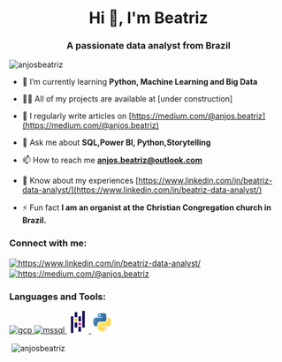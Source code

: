 <h1 align="center">Hi 👋, I'm Beatriz</h1>
<h3 align="center">A passionate data analyst from Brazil</h3>

<p align="left"> <img src="https://komarev.com/ghpvc/?username=anjosbeatriz&label=Profile%20views&color=0e75b6&style=flat" alt="anjosbeatriz" /> </p>

- 🌱 I’m currently learning **Python, Machine Learning and Big Data**

- 👨‍💻 All of my projects are available at [under construction]

- 📝 I regularly write articles on [https://medium.com/@anjos.beatriz](https://medium.com/@anjos.beatriz)

- 💬 Ask me about **SQL,Power BI, Python,Storytelling**

- 📫 How to reach me **anjos.beatriz@outlook.com**

- 📄 Know about my experiences [https://www.linkedin.com/in/beatriz-data-analyst/](https://www.linkedin.com/in/beatriz-data-analyst/)

- ⚡ Fun fact **I am an organist at the Christian Congregation church in Brazil.**

<h3 align="left">Connect with me:</h3>
<p align="left">
<a href="https://www.linkedin.com/in/beatriz-data-analyst/" target="blank"><img align="center" src="https://raw.githubusercontent.com/rahuldkjain/github-profile-readme-generator/master/src/images/icons/Social/linked-in-alt.svg" alt="https://www.linkedin.com/in/beatriz-data-analyst/" height="30" width="40" /></a>
<a href="https://medium.com/@anjos.beatriz" target="blank"><img align="center" src="https://raw.githubusercontent.com/rahuldkjain/github-profile-readme-generator/master/src/images/icons/Social/medium.svg" alt="https://medium.com/@anjos.beatriz" height="30" width="40" /></a>
</p>

<h3 align="left">Languages and Tools:</h3>
<p align="left"> <a href="https://cloud.google.com" target="_blank" rel="noreferrer"> <img src="https://www.vectorlogo.zone/logos/google_cloud/google_cloud-icon.svg" alt="gcp" width="40" height="40"/> </a> <a href="https://www.microsoft.com/en-us/sql-server" target="_blank" rel="noreferrer"> <img src="https://www.svgrepo.com/show/303229/microsoft-sql-server-logo.svg" alt="mssql" width="40" height="40"/> </a> <a href="https://pandas.pydata.org/" target="_blank" rel="noreferrer"> <img src="https://raw.githubusercontent.com/devicons/devicon/2ae2a900d2f041da66e950e4d48052658d850630/icons/pandas/pandas-original.svg" alt="pandas" width="40" height="40"/> </a> <a href="https://www.python.org" target="_blank" rel="noreferrer"> <img src="https://raw.githubusercontent.com/devicons/devicon/master/icons/python/python-original.svg" alt="python" width="40" height="40"/> </a> </p>

<p>&nbsp;<img align="center" src="https://github-readme-stats.vercel.app/api?username=anjosbeatriz&show_icons=true&locale=en" alt="anjosbeatriz" /></p>
